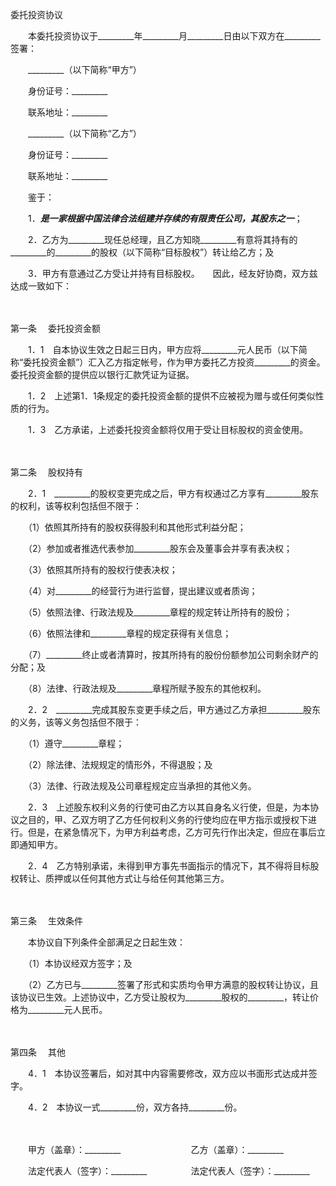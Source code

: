 



委托投资协议



 

　　本委托投资协议于_________年_________月_________日由以下双方在_________签署：

　　_________（以下简称“甲方”）

　　身份证号：_________

　　联系地址：_________

　　_________（以下简称“乙方”）

　　身份证号：_________

　　联系地址：_________　　

　　鉴于：

　　1．_________是一家根据中国法律合法组建并存续的有限责任公司，其股东之一_________；

　　2．乙方为_________现任总经理，且乙方知晓_________有意将其持有的_________的_________的股权（以下简称“目标股权”）转让给乙方；及

　　3．甲方有意通过乙方受让并持有目标股权。　　因此，经友好协商，双方兹达成一致如下：

　　

第一条
　委托投资金额

　　1．1　自本协议生效之日起三日内，甲方应将_________元人民币（以下简称“委托投资金额”）汇入乙方指定帐号，作为甲方委托乙方投资_________的资金。委托投资金额的提供应以银行汇款凭证为证据。

　　1．2　上述第1．1条规定的委托投资金额的提供不应被视为赠与或任何类似性质的行为。

　　1．3　乙方承诺，上述委托投资金额将仅用于受让目标股权的资金使用。

　　

第二条
　股权持有

　　2．1　_________的股权变更完成之后，甲方有权通过乙方享有_________股东的权利，该等权利包括但不限于：

　　（1）依照其所持有的股权获得股利和其他形式利益分配；

　　（2）参加或者推选代表参加_________股东会及董事会并享有表决权；

　　（3）依照其所持有的股权行使表决权；

　　（4）对_________的经营行为进行监督，提出建议或者质询；

　　（5）依照法律、行政法规及_________章程的规定转让所持有的股份；

　　（6）依照法律和_________章程的规定获得有关信息；

　　（7）_________终止或者清算时，按其所持有的股份份额参加公司剩余财产的分配；及

　　（8）法律、行政法规及_________章程所赋予股东的其他权利。

　　2．2　_________完成其股东变更手续之后，甲方通过乙方承担_________股东的义务，该等义务包括但不限于：

　　（1）遵守_________章程；

　　（2）除法律、法规规定的情形外，不得退股；及

　　（3）法律、行政法规及公司章程规定应当承担的其他义务。

　　2．3　上述股东权利义务的行使可由乙方以其自身名义行使，但是，为本协议之目的，甲、乙双方明了乙方任何权利义务的行使均应在甲方指示或授权下进行。但是，在紧急情况下，为甲方利益考虑，乙方可先行作出决定，但应在事后立即通知甲方。

　　2．4　乙方特别承诺，未得到甲方事先书面指示的情况下，其不得将目标股权转让、质押或以任何其他方式让与给任何其他第三方。

　　

第三条
　生效条件

　　本协议自下列条件全部满足之日起生效：

　　（1）本协议经双方签字；及

　　（2）乙方已与_________签署了形式和实质均令甲方满意的股权转让协议，且该协议已生效。上述协议中，乙方受让股权为_________股权的_________，转让价格为_________元人民币。

　　

第四条
　其他

　　4．1　本协议签署后，如对其中内容需要修改，双方应以书面形式达成并签字。

　　4．2　本协议一式_________份，双方各持_________份。　

　　　

　　甲方（盖章）：_________　　　　　　　　乙方（盖章）：_________　　

　　法定代表人（签字）：_________　　　　　法定代表人（签字）：_________
